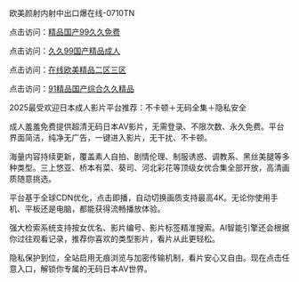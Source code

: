 欧美颜射内射中出口爆在线-0710TN

点击访问：<a href="https://heiliaoll4qsx.pages.dev">精品国产99久久免费</a>

点击访问：<a href="https://heiliaoga6s9v.pages.dev">久久99国产精品成人</a>

点击访问：<a href="https://heiliaoe8ajia.pages.dev">在线欧美精品二区三区</a>

点击访问：<a href="https://heiliaoxqkkct.pages.dev">91精品国产综合久久精品</a>

2025最受欢迎日本成人影片平台推荐：不卡顿＋无码全集＋隐私安全

成人羞羞免费提供超清无码日本AV影片，无需登录、不限次数、永久免费。平台界面简洁，纯净无广告，一键进入影片，无干扰、不卡顿。

海量内容持续更新，覆盖素人自拍、剧情伦理、制服诱惑、调教系、黑丝美腿等多种类型。三上悠亚、桥本有菜、葵司、河北彩花等顶级女优合集全部开放，高清画质随意挑选。

平台基于全球CDN优化，点击即播，自动切换画质支持最高4K。无论你使用手机、平板还是电脑，都能获得流畅播放体验。

强大检索系统支持按女优名、影片编号、影片标签精准搜索。AI智能引擎还会根据你过往观看记录，推荐你喜欢的类型影片，看片从此更轻松。

隐私保护到位，全站启用无痕浏览与加密传输机制，看片安心又自由。现在点击任意入口，解锁你专属的无码日本AV世界。

<span style="display:none;">[Canonical link]  ( https://github.com/thhh2611/riben88888 ）</span> 
